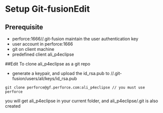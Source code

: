 # Setup Git-fusionEdit
## Prerequisite
* perforce:1666//.git-fusion maintain the user authentication key
* user account in perforce:1666
* git on client machine
* predefined client ali_p4eclipse

##Edit
To clone ali_p4eclipse as a git repo
* generate a keypair, and upload the id_rsa.pub to //.git-fusion/users/ali/keys/id_rsa.pub
``` 
git clone perforce@gf.perforce.com:ali_p4eclipse // you must use perforce
```
you will get ali_p4eclipse in your current folder, and ali_p4eclipse/.git is also created

